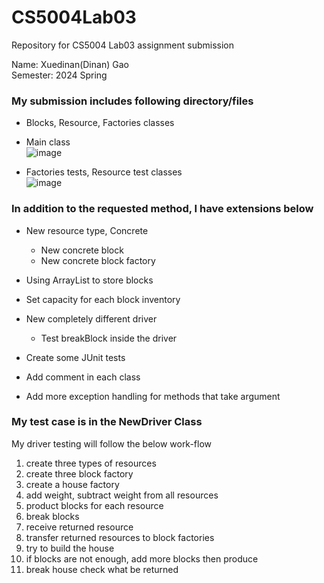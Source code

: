 # CS5004Lab03
Repository for CS5004 Lab03 assignment submission

Name: Xuedinan(Dinan) Gao\
Semester: 2024 Spring

### My submission includes following directory/files

- Blocks, Resource, Factories classes
- Main class\
  ![image](https://github.com/Xuedinan/CS5004Lab03/assets/144306521/7e1cc168-bd77-4c59-aa53-8c325fafb6b7)

- Factories tests, Resource test classes\
  ![image](https://github.com/Xuedinan/CS5004Lab03/assets/144306521/0d23f1a0-dae4-4f45-a8cc-6fc59030506c)

### In addition to the requested method, I have extensions below

- New resource type, Concrete
  - New concrete block
  - New concrete block factory
    
- Using ArrayList to store blocks
- Set capacity for each block inventory
- New completely different driver
  - Test breakBlock inside the driver

- Create some JUnit tests
- Add comment in each class
- Add more exception handling for methods that take argument

### My test case is in the NewDriver Class

My driver testing will follow the below work-flow
1. create three types of resources
2. create three block factory
3. create a house factory
4. add weight, subtract weight from all resources 
5. product blocks for each resource
6. break blocks
7. receive returned resource
8. transfer returned resources to block factories
9. try to build the house
10. if blocks are not enough, add more blocks then produce
11. break house check what be returned
